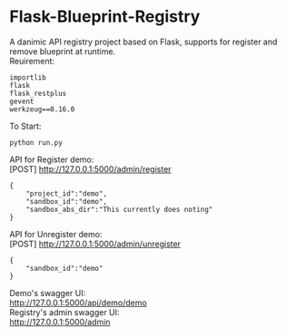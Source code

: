 # Flask-Blueprint-Registry
A danimic API registry project based on Flask, supports for register and remove blueprint at runtime.  
Reuirement:  
```
importlib
flask
flask_restplus
gevent
werkzeug==0.16.0
```
To Start:
```
python run.py
```

API for Register  demo:  
[POST] http://127.0.0.1:5000/admin/register  
```
{
    "project_id":"demo",
    "sandbox_id":"demo",
    "sandbox_abs_dir":"This currently does noting"
}
```
API for Unregister demo:  
[POST] http://127.0.0.1:5000/admin/unregister  
```
{
    "sandbox_id":"demo"
}
```
Demo's swagger UI:  
http://127.0.0.1:5000/api/demo/demo  
Registry's admin swagger UI:  
http://127.0.0.1:5000/admin  
